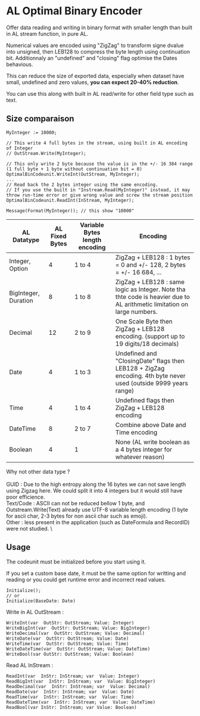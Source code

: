 
# AL Optimal Binary Encoder

Offer data reading and writing in binary format with smaller length than built in AL stream function, in pure AL.

Numerical values are encoded using "ZigZag" to transform signe dvalue into unsigned, then LEB128 to compress the byte length using continuation bit.
Additionnaly an "undefined" and "closing" flag optimise the Dates behavious.

This can reduce the size of exported data, especially when dataset have small, undefined and zero values, **you can expect 20-40% reduction**.

You can use this along with built in AL read/write for other field type such as text.

## **Size comparaison**

	MyInteger := 10000;
	
	// This write 4 full bytes in the stream, using built in AL encoding of Integer
	// OutStream.Write(MyInteger); 
	
	// This only write 2 byte because the value is in the +/- 16 384 range (1 full byte + 1 byte without continuation bit = 0)
	OptimalBinCodeunit.WriteInt(OutStream, MyInteger); 
	...
	// Read back the 2 bytes integer using the same encoding.
	// If you use the built in "Instream.Read(MyInteger)" instead, it may throw run-time error or give wrong value and screw the stream position
	OptimalBinCodeunit.ReadInt(InStream, MyInteger);
	
	Message(Format(MyInteger)); // this show "10000"

	
	

| AL Datatype          | AL Fixed Bytes | Variable Bytes length encoding | Encoding                                                      |
| -------------------- | ------------ | ----------------------- | ---------------------------------------------------------------------- |
| Integer, Option      | 4            | 1 to 4                  | ZigZag + LEB128 : 1 bytes = 0 and +/- 128, 2 bytes = +/- 16 684, …     |
| BigInteger, Duration | 8            | 1 to 8                  | ZigZag + LEB128 : same logic as Integer. Note tha thte code is heavier due to AL arithmetic limitation on large numbers.|
| Decimal              | 12           | 2 to 9                  | One Scale Byte then ZigZag + LEB128 encoding. (support up to 19 digits/18 decimals) |
| Date                 | 4            | 1 to 3                  | Undefined and "ClosingDate" flags then LEB128 + ZigZag encoding. 4th byte never used (outside 9999 years range)|
| Time                 | 4            | 1 to 4                  | Undefined flags then ZigZag + LEB128 encoding                           |
| DateTime             | 8            | 2 to 7                  | Combine above Date and Time encoding                                    |
| Boolean              | 4            | 1                       | None (AL write boolean as a 4 bytes integer for whatever reason)        |


Why not other data type ? \
\
GUID : Due to the high entropy along the 16 bytes we can not save length using Zigzag here. We could split it into 4 integers but it would still have poor efficience. \
Text/Code : ASCII can not be reduced bellow 1 byte, and Outstream.Write(Text) already use UTF-8 variable length encoding (1 byte for ascii char, 2-3 bytes for non ascii char such as emoji). \
Other : less present in the application (such as DateFormula and RecordID) were not studied. \


## Usage


The codeunit must be initialized before you start using it.

If you set a custom base date, it must be the same option for writting and reading or you could get runtime error and incorrect read values.

	Initialize();
	// or 
	Initialize(BaseDate: Date)

Write in AL OutStream :

	WriteInt(var  OutStr: OutStream; Value: Integer)
	WriteBigInt(var  OutStr: OutStream; Value: BigInteger)
	WriteDecimal(var  OutStr: OutStream; Value: Decimal)
	WriteDate(var  OutStr: OutStream; Value: Date)
	WriteTime(var  OutStr: OutStream; Value: Time)
	WriteDateTime(var  OutStr: OutStream; Value: DateTime)
	WriteBool(var OutStr: OutStream; Value: Boolean)

Read AL InStream :

	ReadInt(var  InStr: InStream; var  Value: Integer)
	ReadBigInt(var  InStr: InStream; var  Value: BigInteger)
	ReadDecimal(var  InStr: InStream; var  Value: Decimal)
	ReadDate(var  InStr: InStream; var  Value: Date)
	ReadTime(var  InStr: InStream; var  Value: Time)
	ReadDateTime(var  InStr: InStream; var  Value: DateTime)
	ReadBool(var InStr: InStream; var Value: Boolean)
